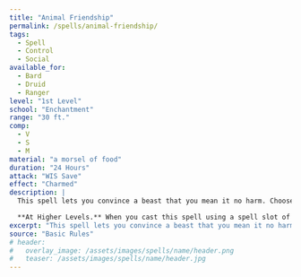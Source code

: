 ```yaml
---
title: "Animal Friendship"
permalink: /spells/animal-friendship/
tags:
  - Spell
  - Control
  - Social
available_for:
  - Bard
  - Druid
  - Ranger
level: "1st Level"
school: "Enchantment"
range: "30 ft."
comp:
  - V
  - S
  - M
material: "a morsel of food"
duration: "24 Hours"
attack: "WIS Save"
effect: "Charmed"
description: |
  This spell lets you convince a beast that you mean it no harm. Choose a beast that you can see within range. It must see and hear you. If the beast's Intelligence is 4 or higher, the spell fails. Otherwise, the beast must succeed on a Wisdom saving throw or be [charmed](/rules/conditions/charmed/) by you for the spell's duration. If you or one of your companions harms the target, the spell ends.

  **At Higher Levels.** When you cast this spell using a spell slot of 2nd level or higher, you can affect one additional beast for each slot level above 1st.
excerpt: "This spell lets you convince a beast that you mean it no harm."
source: "Basic Rules"
# header:
#   overlay_image: /assets/images/spells/name/header.png
#   teaser: /assets/images/spells/name/header.jpg
---
```

